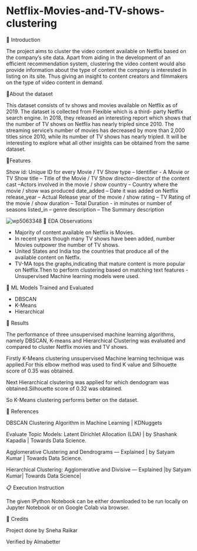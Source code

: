 # Netflix-Movies-and-TV-shows-clustering

📖 Introduction


The project aims to cluster the video content available on Netflix based on the company’s site data. Apart from aiding in the development of an efficient recommendation system, clustering the video content would also provide information about the type of content the company is interested in listing on its site. Thus giving an insight to content creators and filmmakers on the type of video content in demand.



📖About the dataset


This dataset consists of tv shows and movies available on Netflix as of 2019. The dataset is collected from Flexible which is a third- party Netflix search engine.
In 2018, they released an interesting report which shows that the number of TV shows on Netflix has nearly tripled since 2010. The streaming service’s number of movies has decreased by more than 2,000 titles since 2010, while its number of TV shows has nearly tripled. It will be interesting to explore what all other insights can be obtained from the same dataset.

📖Features 

Show id: Unique ID for every Movie / TV Show
type – Identifier - A Movie or TV Show title – Title of the Movie / TV Show director-director of the content
cast –Actors involved in the movie / show country – Country where the movie / show was produced
date_added – Date it was added on Netflix release_year – Actual Release year of the movie / show
rating – TV Rating of the movie / show duration – Total Duration - in minutes or number of seasons
listed_in – genre
description – The Summary description


![wp5063348](https://user-images.githubusercontent.com/80422212/200168358-cca94047-febc-409b-b137-340cb59b6e9f.jpg)
📖 EDA Observations

* Majority of content available on Netflix is Movies.
* In recent years though many TV shows have been added, number Movies outpower the number of TV shows.
* United States and India top the countries that produce all of the available content on Netflx.
* TV-MA tops the graphs,indicating that mature content is more popular on Netflix.Then to perform clustering based on matching text features - Unsupervised Machine learning models were used.





📖 ML Models Trained and Evaluated

* DBSCAN
* K-Means
* Hierarchical

📖 Results

The performance of three unsupervised machine learning algorithms, namely DBSCAN, K-means and Hierarchical Clustering was evaluated and compared to cluster Netflix movies and TV shows.

Firstly K-Means clustering unsupervised Machine learning technique was applied.For this elbow method was used to find K value and Silhouette score of 0.35 was obtained.

Next Hierarchical clsutering was applied for which dendogram was obtained.Silhouette score of 0.32 was obtained.

So K-Means clustering performs better on the dataset.

📖 References


DBSCAN Clustering Algorithm in Machine Learning | KDNuggets

Evaluate Topic Models: Latent Dirichlet Allocation (LDA) | by Shashank Kapadia | Towards Data Science.


Agglomerative Clustering and Dendrograms — Explained | by Satyam Kumar | Towards Data Science.



Hierarchical Clustering: Agglomerative and Divisive — Explained |by Satyam Kumar| Towards Data Science|


📋 Execution Instruction

The given IPython Notebook can be either downloaded to be run locally on Jupyter Notebook or on Google Colab via browser.

📜 Credits

Project done by Sneha Raikar

Verified by Almabetter




